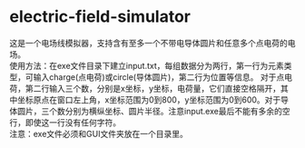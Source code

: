 # electric-field-simulator
这是一个电场线模拟器，支持含有至多一个不带电导体圆片和任意多个点电荷的电场。  
使用方法：在exe文件目录下建立input.txt，每组数据分为两行，第一行为元素类型，可输入charge(点电荷)或circle(导体圆片)，第二行为位置等信息。
对于点电荷，第二行输入三个数，分别是x坐标，y坐标，电荷量，它们直接空格隔开，其中坐标原点在窗口左上角，x坐标范围为0到800，y坐标范围为0到600。对于导体圆片，三个数分别为横纵坐标、圆片半径。注意input.exe最后不能有多余的空行，即使这一行没有任何字符。  
注意：exe文件必须和GUI文件夹放在一个目录里。
